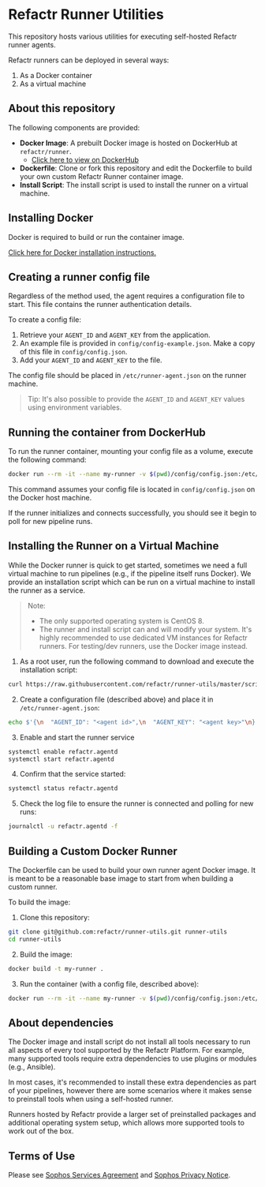 # Refactr Runner Utilities

This repository hosts various utilities for executing self-hosted Refactr runner agents.

Refactr runners can be deployed in several ways:

1. As a Docker container
2. As a virtual machine

## About this repository

The following components are provided:

* **Docker Image**: A prebuilt Docker image is hosted on DockerHub at `refactr/runner`.
  * [Click here to view on DockerHub](https://hub.docker.com/r/refactr/runner)
* **Dockerfile**: Clone or fork this repository and edit the Dockerfile to build your own custom Refactr Runner container image.
* **Install Script**: The install script is used to install the runner on a virtual machine.

## Installing Docker

Docker is required to build or run the container image.

[Click here for Docker installation instructions.](https://docs.docker.com/get-docker/)


## Creating a runner config file

Regardless of the method used, the agent requires a configuration file to start. This file contains the runner authentication details.

To create a config file:

1. Retrieve your `AGENT_ID` and `AGENT_KEY` from the application.
2. An example file is provided in `config/config-example.json`. Make a copy of this file in `config/config.json`.
3. Add your `AGENT_ID` and `AGENT_KEY` to the file.

The config file should be placed in `/etc/runner-agent.json` on the runner machine.

> Tip:
> It's also possible to provide the `AGENT_ID` and `AGENT_KEY` values using environment variables.

## Running the container from DockerHub

To run the runner container, mounting your config file as a volume, execute the following command:

```sh
docker run --rm -it --name my-runner -v $(pwd)/config/config.json:/etc/runner-agent.json refactr/runner
```

This command assumes your config file is located in `config/config.json` on the Docker host machine.

If the runner initializes and connects successfully, you should see it begin to poll for new pipeline runs.


## Installing the Runner on a Virtual Machine

While the Docker runner is quick to get started, sometimes we need a full virtual machine to run pipelines (e.g., if the pipeline itself runs Docker). We provide an installation script which can be run on a virtual machine to install the runner as a service.

> Note:
> * The only supported operating system is CentOS 8.
> * The runner and install script can and will modify your system. It's highly recommended to use dedicated VM instances for Refactr runners. For testing/dev runners, use the Docker image instead.

1. As a root user, run the following command to download and execute the installation script:

```sh
curl https://raw.githubusercontent.com/refactr/runner-utils/master/scripts/install-refactr-agent.sh | bash
```

2. Create a configuration file (described above) and place it in `/etc/runner-agent.json`:

```sh
echo $'{\n  "AGENT_ID": "<agent id>",\n  "AGENT_KEY": "<agent key>"\n}' > /etc/runner-agent.json
```

3. Enable and start the runner service

```sh
systemctl enable refactr.agentd
systemctl start refactr.agentd
```

4. Confirm that the service started:

```sh
systemctl status refactr.agentd
```

5. Check the log file to ensure the runner is connected and polling for new runs:

```sh
journalctl -u refactr.agentd -f
```


## Building a Custom Docker Runner

The Dockerfile can be used to build your own runner agent Docker image. It is meant to be a reasonable base image to start from when building a custom runner.

To build the image:

1. Clone this repository:

```sh
git clone git@github.com:refactr/runner-utils.git runner-utils
cd runner-utils
```

2. Build the image:

```sh
docker build -t my-runner .
```

3. Run the container (with a config file, described above):

```sh
docker run --rm -it --name my-runner -v $(pwd)/config/config.json:/etc/runner-agent.json my-runner
```


## About dependencies

The Docker image and install script do not install all tools necessary to run all aspects of every tool supported by the Refactr Platform. For example, many supported tools require extra dependencies to use plugins or modules (e.g., Ansible).

In most cases, it's recommended to install these extra dependencies as part of your pipelines, however there are some scenarios where it makes sense to preinstall tools when using a self-hosted runner. 

Runners hosted by Refactr provide a larger set of preinstalled packages and additional operating system setup, which allows more supported tools to work out of the box.

## Terms of Use

Please see [Sophos Services Agreement](https://www.sophos.com/en-us/legal/sophos-services-agreement.aspx) and [Sophos Privacy Notice](https://www.sophos.com/en-us/legal/sophos-group-privacy-notice.aspx).
